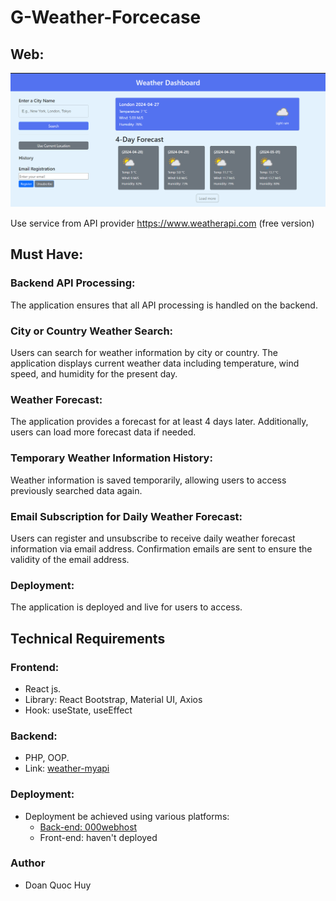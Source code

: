 # G-Weather-Forcecase

## Web:
![Weather-dashboard](./screenshort/clone_weather.png)

Use service from API provider https://www.weatherapi.com (free version)

## Must Have:

### Backend API Processing:
The application ensures that all API processing is handled on the backend.

### City or Country Weather Search:
Users can search for weather information by city or country. The application displays current weather data including temperature, wind speed, and humidity for the present day.

### Weather Forecast:
The application provides a forecast for at least 4 days later. Additionally, users can load more forecast data if needed.

### Temporary Weather Information History:
Weather information is saved temporarily, allowing users to access previously searched data again.

### Email Subscription for Daily Weather Forecast:
Users can register and unsubscribe to receive daily weather forecast information via email address. Confirmation emails are sent to ensure the validity of the email address.

### Deployment:
The application is deployed and live for users to access.

## Technical Requirements

### Frontend:
- React js.
- Library: React Bootstrap, Material UI, Axios
- Hook: useState, useEffect

### Backend:
- PHP, OOP.
- Link: [weather-myapi](https://weather-myapi.000webhostapp.com)

### Deployment:
- Deployment be achieved using various platforms:
  - [Back-end: 000webhost](https://.comhttps://panel.000webhost.com/dashboard/weather-myapi/databases)
  - Front-end: haven't deployed

### Author
- Doan Quoc Huy



